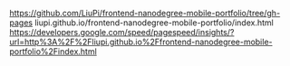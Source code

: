 https://github.com/LiuPi/frontend-nanodegree-mobile-portfolio/tree/gh-pages
liupi.github.io/frontend-nanodegree-mobile-portfolio/index.html
https://developers.google.com/speed/pagespeed/insights/?url=http%3A%2F%2Fliupi.github.io%2Ffrontend-nanodegree-mobile-portfolio%2Findex.html
